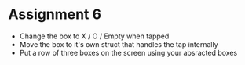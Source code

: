 #  Assignment 6

- Change the box to X / O / Empty when tapped
- Move the box to it's own struct that handles the tap internally 
- Put a row of three boxes on the screen using your absracted boxes

